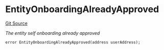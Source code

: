 # EntityOnboardingAlreadyApproved
[Git Source](https://github.com/nayms/contracts-v3/blob/08976c385ed293c18988aa46a13c47179dbb0a28/src/shared/CustomErrors.sol)

*The entity self onboarding already approved*


```solidity
error EntityOnboardingAlreadyApproved(address userAddress);
```

